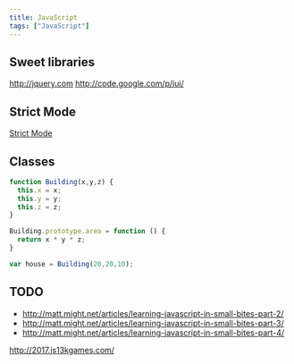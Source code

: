 ```yaml
---
title: JavaScript
tags: ["JavaScript"]
---
```


Sweet libraries
---------------

<http://jquery.com>
<http://code.google.com/p/iui/>

Strict Mode
-----------

[Strict Mode](https://developer.mozilla.org/en-US/docs/Web/JavaScript/Reference/Strict_mode)

Classes
-------

```javascript
function Building(x,y,z) {
  this.x = x;
  this.y = y;
  this.z = z;
}

Building.prototype.area = function () {
  return x * y * z;
}

var house = Building(20,20,10);
```

## TODO 

* <http://matt.might.net/articles/learning-javascript-in-small-bites-part-2/>
* <http://matt.might.net/articles/learning-javascript-in-small-bites-part-3/>
* <http://matt.might.net/articles/learning-javascript-in-small-bites-part-4/>

<http://2017.js13kgames.com/>

